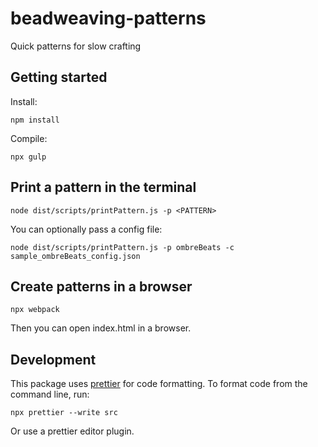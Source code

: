 # beadweaving-patterns

Quick patterns for slow crafting

## Getting started

Install:

```
npm install
```

Compile:

```
npx gulp
```

## Print a pattern in the terminal

```
node dist/scripts/printPattern.js -p <PATTERN>
```

You can optionally pass a config file:

```
node dist/scripts/printPattern.js -p ombreBeats -c sample_ombreBeats_config.json
```

## Create patterns in a browser

```
npx webpack
```

Then you can open index.html in a browser.

## Development

This package uses [prettier](https://prettier.io/) for code formatting. To format code from the command line, run:

```
npx prettier --write src
```

Or use a prettier editor plugin.
